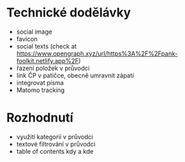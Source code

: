 
# Technické dodělávky

- social image
- favicon
- social texts (check at https://www.opengraph.xyz/url/https%3A%2F%2Fpank-foolkit.netlify.app%2F)
- řazení položek v průvodci
- link ČP v patičce, obecně umravnit zápatí
- integrovat písma
- Matomo tracking

# Rozhodnutí

- využití kategorií v průvodci
- textové filtrování v průvodci
- table of contents kdy a kde
